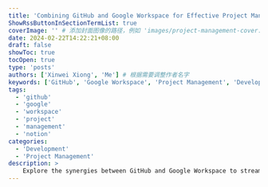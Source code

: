 ```yaml
---
title: 'Combining GitHub and Google Workspace for Effective Project Management'
ShowRssButtonInSectionTermList: true
coverImage: '' # 添加封面图像的路径，例如 'images/project-management-cover.jpg'
date: 2024-02-22T14:22:21+08:00
draft: false
showToc: true
tocOpen: true
type: 'posts'
authors: ['Xinwei Xiong', 'Me'] # 根据需要调整作者名字
keywords: ['GitHub', 'Google Workspace', 'Project Management', 'Development Strategies', 'Collaboration Tools']
tags:
  - 'github'
  - 'google'
  - 'workspace'
  - 'project'
  - 'management'
  - 'notion'
categories:
  - 'Development'
  - 'Project Management'
description: >
    Explore the synergies between GitHub and Google Workspace to streamline your project management process. This guide offers insights into leveraging the best of both platforms for collaborative development and project tracking.
---
```


